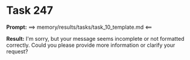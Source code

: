 # Task 247

**Prompt:** ==> memory/results/tasks/task_10_template.md <==

**Result:**
I'm sorry, but your message seems incomplete or not formatted correctly. Could you please provide more information or clarify your request?
